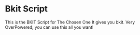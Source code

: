 # Bkit Script
This is the BKIT Script for The Chosen One
It gives you bkit.
Very OverPowered, you can use this all you want!
